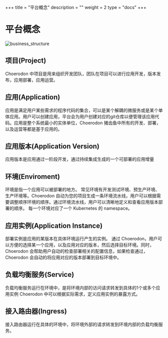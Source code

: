 ﻿+++
title = "平台概念"
description = ""
weight = 2
type = "docs"
+++

# 平台概念
![business_structure](/cimg/concept-structure.png)
## 项目(Project)
Choerodon 中项目是用来组织开发团队，团队在项目可以进行应用开发，版本发布，应用部署，应用运营。

## 应用(Application)
应用是满足用户某些需求的程序代码的集合，可以是某个解耦的微服务或是某个单体应用。用户可以创建应用，平台会为用户创建对应的git仓库以便管理该应用代码。应用是整个系统最小的实体单位，Choerodon 猪齿鱼中所有的开发、部署，以及运营等都是基于应用的。

## 应用版本(Application Version)
应用版本是应用通过一阶段开发，通过持续集成生成的一个可部署的应用增量

## 环境(Enviroment)
环境是指一个应用可以被部署的地方。
常见环境有开发测试环境、预生产环境、生产环境等。Choerodon 自动为您的项目生成一条环境流水线，用户可以根据需要调整顺序环境的顺序。通过环境流水线，用户可以清晰地定义和查看应用版本部署的顺序。
每一个环境对应了一个 Kubernetes 的 namespace。

## 应用实例(Application Instance)
部署实例是应用的某版本在具体环境运行产生的实例。
通过 Choerodon，用户可以方便的选择某一个应用，以及应用对应的版本，然后选择目标环境。同时，Choerodon 会帮助用户自动的检查部署相关的配置信息，如果检查通过，Choerodon 会自动的将应用对应的版本部署到目标环境中。

## 负载均衡服务(Service)
负载均衡服务运行在环境中，是将环境内部的访问请求转发到具体的1个或多个应用实例
Choerodon 中可以根据实际需求，定义应用实例的暴露方式。

## 接入路由器(Ingress)
接入路由器运行在具体的环境中，将环境外部的请求转发到环境内部的负载均衡服务。